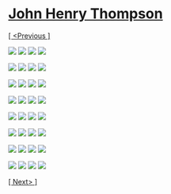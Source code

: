 # [John Henry Thompson](../README.md)

[[ <Previous ]](2017-11-03-1.md)

[![](../media/2017-11-03/Colored-mind-transmission-from-Serius-B-1k-255-thumb.jpg)](../posts/2017-11-03-4.md) [![](../media/2017-10-31/Colored-mind-end-of-month-DICE-doodle-thumb.jpg)](../posts/2017-10-31-1.md) [![](../media/2017-10-31/Colored-mind-end-of-month-DICE-doodle-1-thumb.jpg)](../posts/2017-10-31-2.md) [![](../media/2017-10-31/Colored-mind-end-of-month-DICE-doodle-2-thumb.jpg)](../posts/2017-10-31-3.md)

[![](../media/2017-10-29/Proud-father-of-Nile-Thompson-trying-out-for-Lacrosse-Jamaica-te-thumb.jpg)](../posts/2017-10-29-1.md) [![](../media/2017-10-29/Colored-mind-wet-memories-of-past-seasons-thumb.jpg)](../posts/2017-10-29-2.md) [![](../media/2017-10-29/Colored-mind-new-life-peeking-thru-old-thumb.jpg)](../posts/2017-10-29-3.md) [![](../media/2017-10-27/In-shadow-thumb.jpg)](../posts/2017-10-27-1.md)

[![](../media/2017-10-27/In-light-thumb.jpg)](../posts/2017-10-27-2.md) [![](../media/2017-10-24/Post-storm-thumb.jpg)](../posts/2017-10-24-1.md) [![](../media/2017-10-22/Metal-odd-couple-in-my-hood-thumb.jpg)](../posts/2017-10-22-1.md) [![](../media/2017-10-18/Skype-chat-with-my-cosmic-twin-benjaminb-on-our-next-artistic-ad-thumb.jpg)](../posts/2017-10-18-1.md)

[![](../media/2017-10-15/24-years-later-is-it-still-true-On-the-Internet-nobody-knows-you-thumb.jpg)](../posts/2017-10-15-1.md) [![](../media/2017-10-12/Corners-thumb.jpg)](../posts/2017-10-12-1.md) [![](../media/2017-10-12/Day-moon-Tiny-dot-is-moon-visible-during-the-daylight-thumb.jpg)](../posts/2017-10-12-2.md) [![](../media/2017-10-12/Look-up-and-be-blissed-thumb.jpg)](../posts/2017-10-12-3.md)

[![](../media/2017-10-08/At-Bed-Bath-and-Beyond-look-up-to-see-the-light-thumb.jpg)](../posts/2017-10-08-1.md) [![](../media/2017-10-07/I-like-it-black-and-hairy-thumb.jpg)](../posts/2017-10-07-1.md) [![](../media/2017-10-07/Cosmic-I-have-108-friends-some-where-108-is-related-to-earth-and-thumb.jpg)](../posts/2017-10-07-2.md) [![](../media/2017-10-06/1-1-4-second-version-in-cork-and-paper-clips-First-version-in-ch-thumb.jpg)](../posts/2017-10-06-1.md)

[![](../media/2017-10-06/Colored-mind-asks-is-color-food-Yes-and-i-am-hungry-thumb.jpg)](../posts/2017-10-06-2.md) [![](../media/2017-10-06/Colored-mind-asks-is-color-food-thumb.jpg)](../posts/2017-10-06-3.md) [![](../media/2017-10-06/Colored-mind-asks-is-color-food-1-thumb.jpg)](../posts/2017-10-06-4.md) [![](../media/2017-10-06/Colored-mind-asks-is-color-food-2-thumb.jpg)](../posts/2017-10-06-5.md)

[![](../media/2017-10-06/Colored-mind-asks-is-color-food-3-thumb.jpg)](../posts/2017-10-06-6.md) [![](../media/2017-10-06/Colored-mind-asks-is-color-food-4-thumb.jpg)](../posts/2017-10-06-7.md) [![](../media/2017-10-06/Colored-mind-asks-is-color-food-5-thumb.jpg)](../posts/2017-10-06-8.md) [![](../media/2017-10-06/Colored-mind-asks-is-color-food-6-thumb.jpg)](../posts/2017-10-06-9.md)

[![](../media/2017-10-06/Colored-mind-asks-is-color-food-7-thumb.jpg)](../posts/2017-10-06-10.md) [![](../media/2017-10-05/Keep-love-shining-thumb.jpg)](../posts/2017-10-05-1.md) [![](../media/2017-10-05/Sometimes-you-ve-got-to-work-with-what-you-ve-got-thumb.jpg)](../posts/2017-10-05-2.md) [![](../media/2017-10-04/You-don-t-scare-me-thumb.jpg)](../posts/2017-10-04-1.md)

[[ Next> ]](2017-09-17-1.md)
